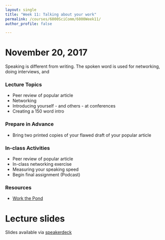 ```yaml
---
layout: single
title: "Week 11: Talking about your work"
permalink: /courses/6000SciComm/6000Week11/
author_profile: false

---
```


# November 20, 2017

Speaking is different from writing. The spoken word is used for networking, doing interviews, and 

### Lecture Topics

* Peer review of popular article
* Networking 
* Introducing yourself - and others - at conferences
* Creating a 150 word intro

### Prepare in Advance

* Bring two printed copies of your flawed draft of your popular article

### In-class Activities

* Peer review of popular article
* In-class networking exercise
* Measuring your speaking speed
* Begin final assignment (Podcast)

### Resources

- [Work the Pond](https://www.amazon.ca/Work-Pond-Positive-Networking-Forward/dp/0735204020)

# Lecture slides

<script async class="speakerdeck-embed" data-id="c254387ea2e74cd080ee238f90174c58" data-ratio="1.77777777777778" src="//speakerdeck.com/assets/embed.js"></script>

Slides available via [speakerdeck](https://speakerdeck.com/pandalusplatyceros/fish-6000-week-11-talking-about-your-work)
